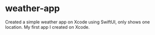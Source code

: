 # weather-app
Created a simple weather app on Xcode using SwiftUI, only shows one location. My first app I created on Xcode.
